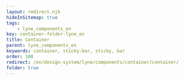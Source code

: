 ```yaml
---
layout: redirect.njk
hideInSitemap: true
tags: 
    - lyne_components_en
key: container-folder-lyne_en
title: Container
parent: lyne_components_en
keywords: container, sticky-bar, sticky, bar
order: 100
redirect: /en/design-system/lyne/components/container/container/
folder: true
---
```

